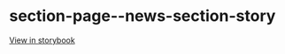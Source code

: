 # section-page--news-section-story

[View in storybook](https://raw.githack.com/Independent-Digital-News-and-Media-Ltd/indy100-pwamp-sb/PR-486-sb/index.html?path=/story/section-page--news-section-story)